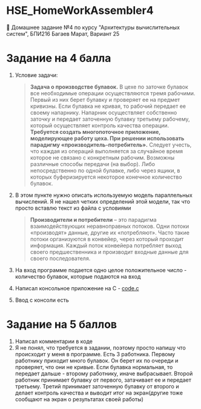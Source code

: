 # HSE_HomeWorkAssembler4
🏫 Домашнее задание №4 по курсу "Архитектуры вычислительных систем", БПИ216 Багаев Марат, Вариант 25

# Задание на 4 балла
1. Условие задачи:
    
   > **Задача о производстве булавок.** В цехе по заточке булавок все необходимые операции осуществляются тремя рабочими. Первый из них берет булавку и проверяет ее на предмет кривизны. Если булавка не кривая, то рабочий передает ее своему напарнику. Напарник осуществляет собственно заточку и передает заточенную булавку третьему рабочему, который осуществляет контроль качества операции. **Требуется создать многопоточное приложение, моделирующее работу цеха. При решении использовать парадигму «производитель-потребитель».** Следует учесть, что каждая из операций выполняется за случайное время которое не связано с конкретным рабочим. Возможны различные способы передачи (на выбор). Либо непосредственно по одной булавке, либо через ящики, в которых буферизируется некоторое конечное количество булавок.

2. В этом пункте нужно описать используемую модель параллельных вычислений. Я не нашел четких определений этой модели, так что просто вставлю текст из файла с условиями

   > **Производители и потребители** – это парадигма взаимодействующих неравноправных потоков. Одни потоки «производят» данные, другие их «потребляют». Часто такие потоки организуются в конвейер, через который проходит информация. Каждый поток конвейера потребляет выход своего предшественника и производит входные данные для своего последователя.

3. На вход программе подается одно целое положительное число - количество булавок, которые подаются на вход
4. Написал консольное приложение на C - [code.c](code.c)
5. Ввод с консоли есть

# Задание на 5 баллов

1. Написал комментарии в коде
2. Я не понял, что требуется в задании, поэтому просто напишу что происходит у меня в программе. Есть 3 работника. Первому работнику приходит много булавок. Он берет их по очереди и проверяет, что они не кривые. Если булавка нормальная, то передает дальше - второму работнику, иначе выбрасывает. Второй работник принимает булавку от первого, затачивает ее и передает третьему. Третий принимает заточенную булавку от второго и делает контроль качества и выводит итог на экран(другие тоже сообщают на экран о результатах своей работы)  
